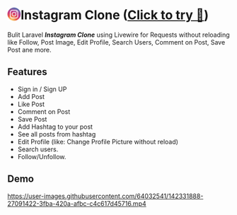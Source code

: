 # <img align="left" alt="Instagram" width="30px" src="public/images/instgram.png" draggable="false" /> Instagram Clone ([Click to try 🚀](http://instagram-clone00.herokuapp.com/))

Bulit Laravel **_Instagram Clone_** using Livewire for Requests without reloading like Follow, Post Image, Edit Profile, Search Users, Comment on Post, Save Post ane more.


## Features

- Sign in / Sign UP
- Add Post
- Like Post
- Comment on Post
- Save Post
- Add Hashtag to your post
- See all posts from hashtag
- Edit Profile (like: Change Profile Picture without reload)
- Search users.
- Follow/Unfollow.

## Demo



https://user-images.githubusercontent.com/64032541/142331888-27091422-3fba-420a-afbc-c4c617d45716.mp4






